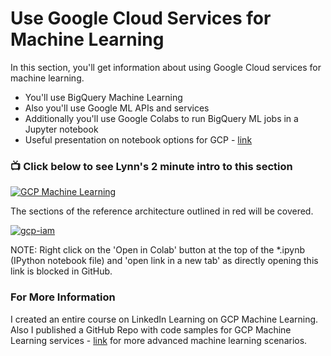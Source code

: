 # Use Google Cloud Services for Machine Learning

In this section, you'll get information about using Google Cloud services for machine learning.  
- You'll use BigQuery Machine Learning
- Also you'll use Google ML APIs and services
- Additionally you'll use Google Colabs to run BigQuery ML jobs in a Jupyter notebook
- Useful presentation on notebook options for GCP - [link](https://mco.dev/so-many-notebooks-so-little-time.../)

### 📺 Click below to see Lynn's 2 minute intro to this section  
[![GCP Machine Learning](http://img.youtube.com/vi/DMBDc4vMABk/0.jpg)](http://www.youtube.com/watch?v=DMBDc4vMABk "Intro GCP Services for Machine Learning")

The sections of the reference architecture outlined in red will be covered.

[![gcp-iam](/images/ml.png)]()

NOTE: Right click on the 'Open in Colab' button at the top of the *.ipynb (IPython notebook file) and 'open link in a new tab' as directly opening this link is blocked in GitHub.

### For More Information

I created an entire course on LinkedIn Learning on GCP Machine Learning.  Also I published a GitHub Repo with code samples for GCP Machine Learning services - [link](https://github.com/lynnlangit/gcp-ml) for more advanced machine learning scenarios.
